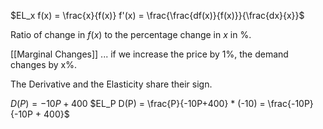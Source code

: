 $EL_x f(x) = \frac{x}{f(x)} f'(x) = \frac{\frac{df(x)}{f(x)}}{\frac{dx}{x}}$

Ratio of change in $f(x)$ to the percentage change in $x$ in %.

[[Marginal Changes]] ... if we increase the price by 1%, the demand changes by x%.

The Derivative and the Elasticity share their sign.

$D(P) = -10P+400$
$EL_P D(P) = \frac{P}{-10P+400} * (-10) = \frac{-10P}{-10P + 400}$
